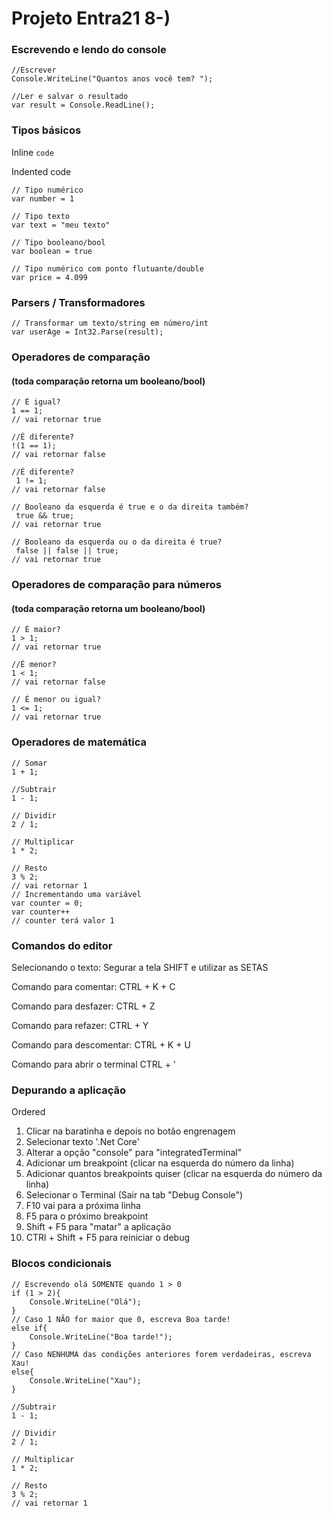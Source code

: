 # Projeto Entra21 8-)

### Escrevendo e lendo do console
    //Escrever
    Console.WriteLine("Quantos anos você tem? ");

    //Ler e salvar o resultado
    var result = Console.ReadLine();

### Tipos básicos
Inline `code`

Indented code

    // Tipo numérico
    var number = 1

    // Tipo texto
    var text = "meu texto"

    // Tipo booleano/bool
    var boolean = true

    // Tipo numérico com ponto flutuante/double
    var price = 4.099

### Parsers / Transformadores
    // Transformar um texto/string em número/int
    var userAge = Int32.Parse(result);

### Operadores de comparação 
#### (toda comparação retorna um booleano/bool)
    // É igual?
    1 == 1;
    // vai retornar true

    //É diferente?
    !(1 == 1);
    // vai retornar false

    //É diferente?
     1 != 1;
    // vai retornar false

    // Booleano da esquerda é true e o da direita também?
     true && true;
    // vai retornar true

    // Booleano da esquerda ou o da direita é true?
     false || false || true;
    // vai retornar true

### Operadores de comparação para números
#### (toda comparação retorna um booleano/bool)
    // É maior?
    1 > 1;
    // vai retornar true

    //É menor?
    1 < 1;
    // vai retornar false

    // É menor ou igual?
    1 <= 1;
    // vai retornar true

### Operadores de matemática
    // Somar
    1 + 1;

    //Subtrair
    1 - 1;

    // Dividir
    2 / 1;

    // Multiplicar 
    1 * 2;

    // Resto
    3 % 2;
    // vai retornar 1
    // Incrementando uma variável
    var counter = 0;
    var counter++
    // counter terá valor 1
### Comandos do editor
Selecionando o texto:
Segurar a tela SHIFT e utilizar as SETAS

Comando para comentar:
CTRL + K + C

Comando para desfazer:
CTRL + Z

Comando para refazer:
CTRL + Y

Comando para descomentar:
CTRL + K + U

Comando para abrir o terminal
CTRL + '

### Depurando a aplicação

Ordered

1. Clicar na baratinha e depois no botão engrenagem
2. Selecionar texto '.Net Core'
3. Alterar a opção "console" para "integratedTerminal"
4. Adicionar um breakpoint (clicar na esquerda do número da linha)
5. Adicionar quantos breakpoints quiser (clicar na esquerda do número da linha)
6. Selecionar o Terminal (Sair na tab "Debug Console")
7. F10 vai para a próxima linha
8. F5 para o próximo breakpoint
9. Shift + F5 para "matar" a aplicação
10. CTRl + Shift + F5 para reiniciar o debug

### Blocos condicionais
    // Escrevendo olá SOMENTE quando 1 > 0
    if (1 > 2){
        Console.WriteLine("Olá");
    }
    // Caso 1 NÃO for maior que 0, escreva Boa tarde!
    else if{
        Console.WriteLine("Boa tarde!");
    }
    // Caso NENHUMA das condições anteriores forem verdadeiras, escreva Xau!
    else{
        Console.WriteLine("Xau");
    }

    //Subtrair
    1 - 1;

    // Dividir
    2 / 1;

    // Multiplicar 
    1 * 2;

    // Resto
    3 % 2;
    // vai retornar 1